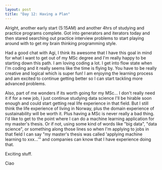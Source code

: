 ```yaml
---
layout: post
title: "Day 12: Having a Plan"
---
```

Alright, another early start (5:15AM) and another 4hrs of studying and practice programs complete. Got into generators and iterators today and then stared searching out practice interview problems to start playing around with to get my brain thinking programming style.

Had a good chat with Agi, I think its awesome that I have this goal in mind for what I want to get out of my MSc degree and I'm really happy to be starting down this path. I am loving coding a lot. I get into flow state when I'm coding and it really seems like the time is flying by. You have to be really creative and logical which is super fun! I am enjoying the learning process and am excited to continue getting better so I can start tackling more advanced problems.

Also, part of me wonders if its worth going for my MSc... I don't really need it if for a new job, I just continue studying data science I'll be hirable soon enough and could start getting real life experience in that field. But I still think the life experience of living in Norway, plus the domain experience of sustainability will be worth it. Plus having a MSc is never really a bad thing. I'd like to get to the point where I can do a machine learning application for my master's thesis. Or if not, using some kind of words like "big data", "data science", or something along those lines so when I'm applying to jobs in that field I can say "my master's thesis was called 'applying machine learning to xxx...'" and companies can know that I have experience doing that.

Exciting stuff.

Ciao